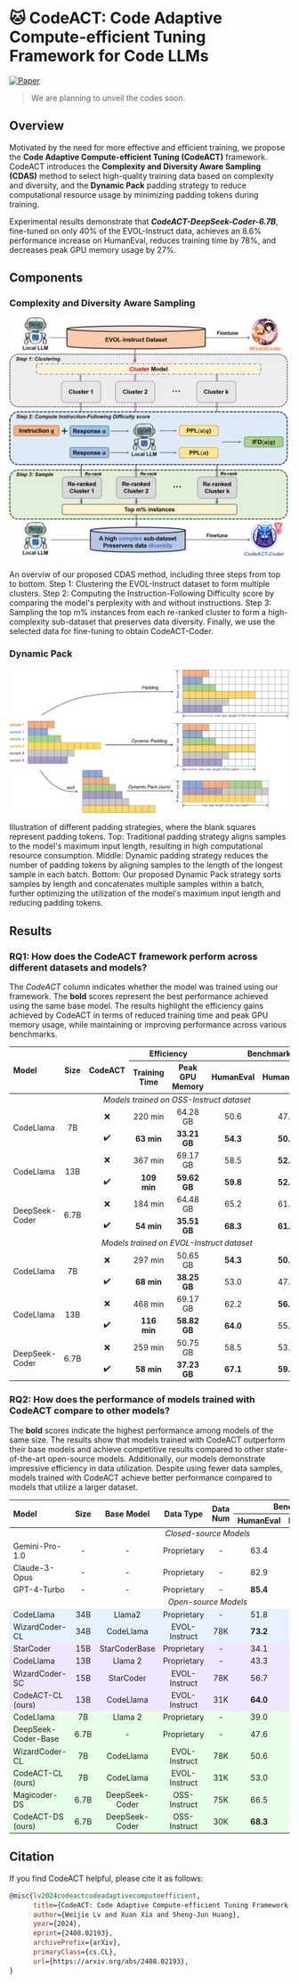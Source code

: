 # 🐱 CodeACT: Code Adaptive Compute-efficient Tuning Framework for Code LLMs

[![Paper](https://img.shields.io/badge/Paper-arXiv?logo=arxiv&logoColor=%23B31B1B&label=arXiv&labelColor=%23f5f5dc&color=%23B31B1B)](https://arxiv.org/abs/2408.02193)

> We are planning to unveil the codes soon.

## Overview

Motivated by the need for more effective and efficient training, we propose the **Code Adaptive Compute-efficient Tuning (CodeACT)** framework. CodeACT introduces the **Complexity and Diversity Aware Sampling (CDAS)** method to select high-quality training data based on complexity and diversity, and the **Dynamic Pack** padding strategy to reduce computational resource usage by minimizing padding tokens during training. 

Experimental results demonstrate that ***CodeACT-DeepSeek-Coder-6.7B***, fine-tuned on only 40% of the EVOL-Instruct data, achieves an 8.6\% performance increase on HumanEval, reduces training time by 78%, and decreases peak GPU memory usage by 27%. 

## Components

### Complexity and Diversity Aware Sampling

<div align='center'>
<img alt="image" src='assets/CDAS.png'>
</div>

An overviw of our proposed CDAS method, including three steps from top to bottom. Step 1: Clustering the EVOL-Instruct dataset to form multiple clusters. Step 2: Computing the Instruction-Following Difficulty score by comparing the model's perplexity with and without instructions. Step 3: Sampling the top m\% instances from each re-ranked cluster to form a high-complexity sub-dataset that preserves data diversity. Finally, we use the selected data for fine-tuning to obtain CodeACT-Coder.

### Dynamic Pack

<div align='center'>
<img alt="image" src='assets/DynamicPack.png'>
</div>

Illustration of different padding strategies, where the blank squares represent padding tokens. Top: Traditional padding strategy aligns samples to the model's maximum input length, resulting in high computational resource consumption. Middle: Dynamic padding strategy reduces the number of padding tokens by aligning samples to the length of the longest sample in each batch. Bottom: Our proposed Dynamic Pack strategy sorts samples by length and concatenates multiple samples within a batch, further optimizing the utilization of the model's maximum input length and reducing padding tokens.

## Results

### RQ1: How does the CodeACT framework perform across different datasets and models?

The *CodeACT* column indicates whether the model was trained using our framework. The **bold** scores represent the best performance achieved using the same base model. The results highlight the efficiency gains achieved by CodeACT in terms of reduced training time and peak GPU memory usage, while maintaining or improving performance across various benchmarks.

<table>
  <thead>
    <tr>
      <th style="text-align: left;" rowspan="2"><strong>Model</strong></th>
      <th style="text-align: center;" rowspan="2"><strong>Size</strong></th>
      <th style="text-align: center;" rowspan="2"><strong>CodeACT</strong></th>
      <th style="text-align: center;" colspan="2"><strong>Efficiency</strong></th>
      <th style="text-align: center;" colspan="4"><strong>Benchmark (Pass@1 %)</strong></th>
    </tr>
    <tr>
      <th style="text-align: center;"><strong>Training Time</strong></th>
      <th style="text-align: center;"><strong>Peak GPU Memory</strong></th>
      <th style="text-align: center;"><strong>HumanEval</strong></th>
      <th style="text-align: center;"><strong>HumanEval+</strong></th>
      <th style="text-align: center;"><strong>MBPP</strong></th>
      <th style="text-align: center;"><strong>MBPP+</strong></th>
    </tr>
  </thead>
  <tbody>
    <tr>
      <td style="text-align: center;" colspan="8"><em>Models trained on OSS-Instruct dataset</em></td>
    </tr>
    <tr>
      <td style="text-align: left;" rowspan="2">CodeLlama</td>
      <td style="text-align: center;" rowspan="2">7B</td>
      <td style="text-align: center;">❌</td>
      <td style="text-align: center;">220 min</td>
      <td style="text-align: center;">64.28 GB</td>
      <td style="text-align: center;">50.6</td>
      <td style="text-align: center;">47.0</td>
      <td style="text-align: center;"><strong>63.2</strong></td>
      <td style="text-align: center;"><strong>51.4</strong></td>
    </tr>
    <tr>
      <td style="text-align: center;">✔️</td>
      <td style="text-align: center;"><strong>63 min</strong></td>
      <td style="text-align: center;"><strong>33.21 GB</strong></td>
      <td style="text-align: center;"><strong>54.3</strong></td>
      <td style="text-align: center;"><strong>50.0</strong></td>
      <td style="text-align: center;">60.4</td>
      <td style="text-align: center;">50.4</td>
    </tr>
    <tr>
      <td style="text-align: left;" rowspan="2">CodeLlama</td>
      <td style="text-align: center;" rowspan="2">13B</td>
      <td style="text-align: center;">❌</td>
      <td style="text-align: center;">367 min</td>
      <td style="text-align: center;">69.17 GB</td>
      <td style="text-align: center;">58.5</td>
      <td style="text-align: center;"><strong>52.4</strong></td>
      <td style="text-align: center;"><strong>63.2</strong></td>
      <td style="text-align: center;"><strong>51.9</strong></td>
    </tr>
    <tr>
      <td style="text-align: center;">✔️</td>
      <td style="text-align: center;"><strong>109 min</strong></td>
      <td style="text-align: center;"><strong>59.62 GB</strong></td>
      <td style="text-align: center;"><strong>59.8</strong></td>
      <td style="text-align: center;"><strong>52.4</strong></td>
      <td style="text-align: center;"><strong>63.2</strong></td>
      <td style="text-align: center;">50.6</td>
    </tr>
    <tr>
      <td style="text-align: left;" rowspan="2">DeepSeek-Coder</td>
      <td style="text-align: center;" rowspan="2">6.7B</td>
      <td style="text-align: center;">❌</td>
      <td style="text-align: center;">184 min</td>
      <td style="text-align: center;">64.48 GB</td>
      <td style="text-align: center;">65.2</td>
      <td style="text-align: center;">61.0</td>
      <td style="text-align: center;"><strong>75.9</strong></td>
      <td style="text-align: center;"><strong>63.4</strong></td>
    </tr>
    <tr>
      <td style="text-align: center;">✔️</td>
      <td style="text-align: center;"><strong>54 min</strong></td>
      <td style="text-align: center;"><strong>35.51 GB</strong></td>
      <td style="text-align: center;"><strong>68.3</strong></td>
      <td style="text-align: center;"><strong>61.6</strong></td>
      <td style="text-align: center;"><strong>75.9</strong></td>
      <td style="text-align: center;">61.7</td>
    </tr>
    <tr>
      <td style="text-align: center;" colspan="8"><em>Models trained on EVOL-Instruct dataset</em></td>
    </tr>
    <tr>
      <td style="text-align: left;" rowspan="2">CodeLlama</td>
      <td style="text-align: center;" rowspan="2">7B</td>
      <td style="text-align: center;">❌</td>
      <td style="text-align: center;">297 min</td>
      <td style="text-align: center;">50.65 GB</td>
      <td style="text-align: center;"><strong>54.3</strong></td>
      <td style="text-align: center;"><strong>50.0</strong></td>
      <td style="text-align: center;"><strong>60.7</strong></td>
      <td style="text-align: center;">48.6</td>
    </tr>
    <tr>
      <td style="text-align: center;">✔️</td>
      <td style="text-align: center;"><strong>68 min</strong></td>
      <td style="text-align: center;"><strong>38.25 GB</strong></td>
      <td style="text-align: center;">53.0</td>
      <td style="text-align: center;">47.0</td>
      <td style="text-align: center;"><strong>60.7</strong></td>
      <td style="text-align: center;"><strong>49.9</strong></td>
    </tr>
    <tr>
      <td style="text-align: left;" rowspan="2">CodeLlama</td>
      <td style="text-align: center;" rowspan="2">13B</td>
      <td style="text-align: center;">❌</td>
      <td style="text-align: center;">468 min</td>
      <td style="text-align: center;">69.17 GB</td>
      <td style="text-align: center;">62.2</td>
      <td style="text-align: center;"><strong>56.7</strong></td>
      <td style="text-align: center;"><strong>63.2</strong></td>
      <td style="text-align: center;"><strong>52.9</strong></td>
    </tr>
    <tr>
      <td style="text-align: center;">✔️</td>
      <td style="text-align: center;"><strong>116 min</strong></td>
      <td style="text-align: center;"><strong>58.82 GB</strong></td>
      <td style="text-align: center;"><strong>64.0</strong></td>
      <td style="text-align: center;">55.5</td>
      <td style="text-align: center;">62.4</td>
      <td style="text-align: center;">51.6</td>
    </tr>
    <tr>
      <td style="text-align: left;" rowspan="2">DeepSeek-Coder</td>
      <td style="text-align: center;" rowspan="2">6.7B</td>
      <td style="text-align: center;">❌</td>
      <td style="text-align: center;">259 min</td>
      <td style="text-align: center;">50.75 GB</td>
      <td style="text-align: center;">58.5</td>
      <td style="text-align: center;">53.7</td>
      <td style="text-align: center;"><strong>71.4</strong></td>
      <td style="text-align: center;"><strong>58.1</strong></td>
    </tr>
    <tr>
      <td style="text-align: center;">✔️</td>
      <td style="text-align: center;"><strong>58 min</strong></td>
      <td style="text-align: center;"><strong>37.23 GB</strong></td>
      <td style="text-align: center;"><strong>67.1</strong></td>
      <td style="text-align: center;"><strong>59.8</strong></td>
      <td style="text-align: center;">69.9</td>
      <td style="text-align: center;"><strong>58.1</strong></td>
    </tr>
  </tbody>
</table>

### RQ2: How does the performance of models trained with CodeACT compare to other models?

The **bold** scores indicate the highest performance among models of the same size. The results show that models trained with CodeACT outperform their base models and achieve competitive results compared to other state-of-the-art open-source models. Additionally, our models demonstrate impressive efficiency in data utilization. Despite using fewer data samples, models trained with CodeACT achieve better performance compared to models that utilize a larger dataset.

<table>
  <thead>
    <tr>
      <th style="text-align: left;" rowspan="2"><strong>Model</strong></th>
      <th style="text-align: center;" rowspan="2"><strong>Size</strong></th>
      <th style="text-align: center;" rowspan="2"><strong>Base Model</strong></th>
      <th style="text-align: center;" rowspan="2"><strong>Data Type</strong></th>
      <th style="text-align: center;" rowspan="2"><strong>Data Num</strong></th>
      <th style="text-align: center;" colspan="4"><strong>Benchmark (Pass@1 %)</strong></th>
    </tr>
    <tr>
      <th style="text-align: center;"><strong>HumanEval</strong></th>
      <th style="text-align: center;"><strong>HumanEval+</strong></th>
      <th style="text-align: center;"><strong>MBPP</strong></th>
      <th style="text-align: center;"><strong>MBPP+</strong></th>
    </tr>
  </thead>
  <tbody>
    <tr>
      <td style="text-align: center;" colspan="9"><em>Closed-source Models</em></td>
    </tr>
    <tr>
      <td style="text-align: left;">Gemini-Pro-1.0</td>
      <td style="text-align: center;">-</td>
      <td style="text-align: center;">-</td>
      <td style="text-align: center;">Proprietary</td>
      <td style="text-align: center;">-</td>
      <td style="text-align: center;">63.4</td>
      <td style="text-align: center;">55.5</td>
      <td style="text-align: center;">75.4</td>
      <td style="text-align: center;">61.4</td>
    </tr>
    <tr>
      <td style="text-align: left;">Claude-3-Opus</td>
      <td style="text-align: center;">-</td>
      <td style="text-align: center;">-</td>
      <td style="text-align: center;">Proprietary</td>
      <td style="text-align: center;">-</td>
      <td style="text-align: center;">82.9</td>
      <td style="text-align: center;">77.4</td>
      <td style="text-align: center;"><strong>89.4</strong></td>
      <td style="text-align: center;"><strong>73.3</strong></td>
    </tr>
    <tr>
      <td style="text-align: left;">GPT-4-Turbo</td>
      <td style="text-align: center;">-</td>
      <td style="text-align: center;">-</td>
      <td style="text-align: center;">Proprietary</td>
      <td style="text-align: center;">-</td>
      <td style="text-align: center;"><strong>85.4</strong></td>
      <td style="text-align: center;"><strong>81.7</strong></td>
      <td style="text-align: center;">85.7</td>
      <td style="text-align: center;"><strong>73.3</strong></td>
    </tr>
    <tr>
      <td style="text-align: center;" colspan="9"><em>Open-source Models</em></td>
    </tr>
    <tr style="background-color: #e6f2ff;">
      <td style="text-align: left;">CodeLlama</td>
      <td style="text-align: center;">34B</td>
      <td style="text-align: center;">Llama2</td>
      <td style="text-align: center;">Proprietary</td>
      <td style="text-align: center;">-</td>
      <td style="text-align: center;">51.8</td>
      <td style="text-align: center;">43.9</td>
      <td style="text-align: center;">65.4</td>
      <td style="text-align: center;">52.6</td>
    </tr>
    <tr style="background-color: #e6f2ff;">
      <td style="text-align: left;">WizardCoder-CL</td>
      <td style="text-align: center;">34B</td>
      <td style="text-align: center;">CodeLlama</td>
      <td style="text-align: center;">EVOL-Instruct</td>
      <td style="text-align: center;">78K</td>
      <td style="text-align: center;"><strong>73.2</strong></td>
      <td style="text-align: center;"><strong>64.6</strong></td>
      <td style="text-align: center;"><strong>73.2</strong></td>
      <td style="text-align: center;"><strong>59.9</strong></td>
    </tr>
    <tr style="background-color: #f0e6ff;">
      <td style="text-align: left;">StarCoder</td>
      <td style="text-align: center;">15B</td>
      <td style="text-align: center;">StarCoderBase</td>
      <td style="text-align: center;">Proprietary</td>
      <td style="text-align: center;">-</td>
      <td style="text-align: center;">34.1</td>
      <td style="text-align: center;">29.3</td>
      <td style="text-align: center;">55.1</td>
      <td style="text-align: center;">46.1</td>
    </tr>
    <tr style="background-color: #f0e6ff;">
      <td style="text-align: left;">CodeLlama</td>
      <td style="text-align: center;">13B</td>
      <td style="text-align: center;">Llama 2</td>
      <td style="text-align: center;">Proprietary</td>
      <td style="text-align: center;">-</td>
      <td style="text-align: center;">43.3</td>
      <td style="text-align: center;">36.6</td>
      <td style="text-align: center;">57.6</td>
      <td style="text-align: center;">46.9</td>
    </tr>
    <tr style="background-color: #f0e6ff;">
      <td style="text-align: left;">WizardCoder-SC</td>
      <td style="text-align: center;">15B</td>
      <td style="text-align: center;">StarCoder</td>
      <td style="text-align: center;">EVOL-Instruct</td>
      <td style="text-align: center;">78K</td>
      <td style="text-align: center;">56.7</td>
      <td style="text-align: center;">50.6</td>
      <td style="text-align: center;">59.6</td>
      <td style="text-align: center;">48.1</td>
    </tr>
    <tr style="background-color: #f0e6ff;">
      <td style="text-align: left;">CodeACT-CL (ours)</td>
      <td style="text-align: center;">13B</td>
      <td style="text-align: center;">CodeLlama</td>
      <td style="text-align: center;">EVOL-Instruct</td>
      <td style="text-align: center;">31K</td>
      <td style="text-align: center;"><strong>64.0</strong></td>
      <td style="text-align: center;"><strong>55.5</strong></td>
      <td style="text-align: center;"><strong>62.4</strong></td>
      <td style="text-align: center;"><strong>51.6</strong></td>
    </tr>
    <tr style="background-color: #e6ffe6;">
      <td style="text-align: left;">CodeLlama</td>
      <td style="text-align: center;">7B</td>
      <td style="text-align: center;">Llama 2</td>
      <td style="text-align: center;">Proprietary</td>
      <td style="text-align: center;">-</td>
      <td style="text-align: center;">39.0</td>
      <td style="text-align: center;">34.1</td>
      <td style="text-align: center;">58.1</td>
      <td style="text-align: center;">46.1</td>
    </tr>
    <tr style="background-color: #e6ffe6;">
      <td style="text-align: left;">DeepSeek-Coder-Base</td>
      <td style="text-align: center;">6.7B</td>
      <td style="text-align: center;">-</td>
      <td style="text-align: center;">Proprietary</td>
      <td style="text-align: center;">-</td>
      <td style="text-align: center;">47.6</td>
      <td style="text-align: center;">40.2</td>
      <td style="text-align: center;">69.2</td>
      <td style="text-align: center;">54.6</td>
    </tr>
    <tr style="background-color: #e6ffe6;">
      <td style="text-align: left;">WizardCoder-CL</td>
      <td style="text-align: center;">7B</td>
      <td style="text-align: center;">CodeLlama</td>
      <td style="text-align: center;">EVOL-Instruct</td>
      <td style="text-align: center;">78K</td>
      <td style="text-align: center;">50.6</td>
      <td style="text-align: center;">45.1</td>
      <td style="text-align: center;">58.5</td>
      <td style="text-align: center;">49.5</td>
    </tr>
    <tr style="background-color: #e6ffe6;">
      <td style="text-align: left;">CodeACT-CL (ours)</td>
      <td style="text-align: center;">7B</td>
      <td style="text-align: center;">CodeLlama</td>
      <td style="text-align: center;">EVOL-Instruct</td>
      <td style="text-align: center;">31K</td>
      <td style="text-align: center;">53.0</td>
      <td style="text-align: center;">47.0</td>
      <td style="text-align: center;">60.7</td>
      <td style="text-align: center;">49.9</td>
    </tr>
    <tr style="background-color: #e6ffe6;">
      <td style="text-align: left;">Magicoder-DS</td>
      <td style="text-align: center;">6.7B</td>
      <td style="text-align: center;">DeepSeek-Coder</td>
      <td style="text-align: center;">OSS-Instruct</td>
      <td style="text-align: center;">75K</td>
      <td style="text-align: center;">66.5</td>
      <td style="text-align: center;">60.4</td>
      <td style="text-align: center;">75.4</td>
      <td style="text-align: center;"><strong>61.9</strong></td>
    </tr>
    <tr style="background-color: #e6ffe6;">
      <td style="text-align: left;">CodeACT-DS (ours)</td>
      <td style="text-align: center;">6.7B</td>
      <td style="text-align: center;">DeepSeek-Coder</td>
      <td style="text-align: center;">OSS-Instruct</td>
      <td style="text-align: center;">30K</td>
      <td style="text-align: center;"><strong>68.3</strong></td>
      <td style="text-align: center;"><strong>61.6</strong></td>
      <td style="text-align: center;"><strong>75.9</strong></td>
      <td style="text-align: center;">61.7</td>
    </tr>
  </tbody>
</table>


## Citation

If you find CodeACT helpful, please cite it as follows:

```bibtex
@misc{lv2024codeactcodeadaptivecomputeefficient,
      title={CodeACT: Code Adaptive Compute-efficient Tuning Framework for Code LLMs}, 
      author={Weijie Lv and Xuan Xia and Sheng-Jun Huang},
      year={2024},
      eprint={2408.02193},
      archivePrefix={arXiv},
      primaryClass={cs.CL},
      url={https://arxiv.org/abs/2408.02193}, 
}
```
